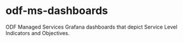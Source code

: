 # odf-ms-dashboards

ODF Managed Services Grafana dashboards that depict Service Level Indicators and Objectives.

